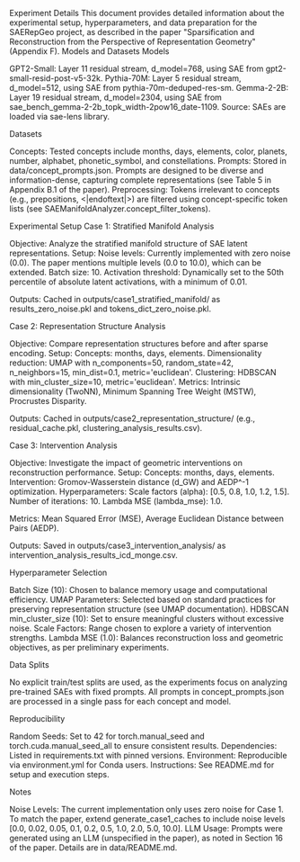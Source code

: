 Experiment Details
This document provides detailed information about the experimental setup, hyperparameters, and data preparation for the SAERepGeo project, as described in the paper "Sparsification and Reconstruction from the Perspective of Representation Geometry" (Appendix F).
Models and Datasets
Models

GPT2-Small: Layer 11 residual stream, d_model=768, using SAE from gpt2-small-resid-post-v5-32k.
Pythia-70M: Layer 5 residual stream, d_model=512, using SAE from pythia-70m-deduped-res-sm.
Gemma-2-2B: Layer 19 residual stream, d_model=2304, using SAE from sae_bench_gemma-2-2b_topk_width-2pow16_date-1109.
Source: SAEs are loaded via sae-lens library.

Datasets

Concepts: Tested concepts include months, days, elements, color, planets, number, alphabet, phonetic_symbol, and constellations.
Prompts: Stored in data/concept_prompts.json. Prompts are designed to be diverse and information-dense, capturing complete representations (see Table 5 in Appendix B.1 of the paper).
Preprocessing: Tokens irrelevant to concepts (e.g., prepositions, <|endoftext|>) are filtered using concept-specific token lists (see SAEManifoldAnalyzer.concept_filter_tokens).

Experimental Setup
Case 1: Stratified Manifold Analysis

Objective: Analyze the stratified manifold structure of SAE latent representations.
Setup:
Noise levels: Currently implemented with zero noise (0.0). The paper mentions multiple levels (0.0 to 10.0), which can be extended.
Batch size: 10.
Activation threshold: Dynamically set to the 50th percentile of absolute latent activations, with a minimum of 0.01.


Outputs: Cached in outputs/case1_stratified_manifold/ as results_zero_noise.pkl and tokens_dict_zero_noise.pkl.

Case 2: Representation Structure Analysis

Objective: Compare representation structures before and after sparse encoding.
Setup:
Concepts: months, days, elements.
Dimensionality reduction: UMAP with n_components=50, random_state=42, n_neighbors=15, min_dist=0.1, metric='euclidean'.
Clustering: HDBSCAN with min_cluster_size=10, metric='euclidean'.
Metrics: Intrinsic dimensionality (TwoNN), Minimum Spanning Tree Weight (MSTW), Procrustes Disparity.


Outputs: Cached in outputs/case2_representation_structure/ (e.g., residual_cache.pkl, clustering_analysis_results.csv).

Case 3: Intervention Analysis

Objective: Investigate the impact of geometric interventions on reconstruction performance.
Setup:
Concepts: months, days, elements.
Intervention: Gromov-Wasserstein distance (d_GW) and AEDP^-1 optimization.
Hyperparameters:
Scale factors (alpha): [0.5, 0.8, 1.0, 1.2, 1.5].
Number of iterations: 10.
Lambda MSE (lambda_mse): 1.0.


Metrics: Mean Squared Error (MSE), Average Euclidean Distance between Pairs (AEDP).


Outputs: Saved in outputs/case3_intervention_analysis/ as intervention_analysis_results_icd_monge.csv.

Hyperparameter Selection

Batch Size (10): Chosen to balance memory usage and computational efficiency.
UMAP Parameters: Selected based on standard practices for preserving representation structure (see UMAP documentation).
HDBSCAN min_cluster_size (10): Set to ensure meaningful clusters without excessive noise.
Scale Factors: Range chosen to explore a variety of intervention strengths.
Lambda MSE (1.0): Balances reconstruction loss and geometric objectives, as per preliminary experiments.

Data Splits

No explicit train/test splits are used, as the experiments focus on analyzing pre-trained SAEs with fixed prompts.
All prompts in concept_prompts.json are processed in a single pass for each concept and model.

Reproducibility

Random Seeds: Set to 42 for torch.manual_seed and torch.cuda.manual_seed_all to ensure consistent results.
Dependencies: Listed in requirements.txt with pinned versions.
Environment: Reproducible via environment.yml for Conda users.
Instructions: See README.md for setup and execution steps.

Notes

Noise Levels: The current implementation only uses zero noise for Case 1. To match the paper, extend generate_case1_caches to include noise levels [0.0, 0.02, 0.05, 0.1, 0.2, 0.5, 1.0, 2.0, 5.0, 10.0].
LLM Usage: Prompts were generated using an LLM (unspecified in the paper), as noted in Section 16 of the paper. Details are in data/README.md.

